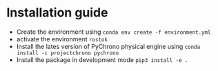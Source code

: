 # Installation guide

* Create the environment using `conda env create -f environment.yml`
* activate the environment `rostok`  
* Install the lates version of PyChrono physical engine using `conda install -c projectchrono pychrono`  
* Install the package in development mode `pip3 install -e . `  